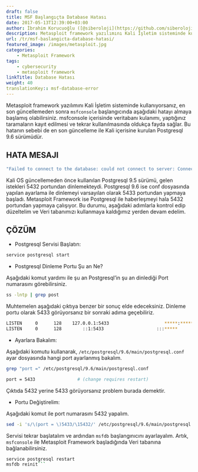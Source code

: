 ```yaml
---
draft: false
title: MSF Başlangıçta Database Hatası
date: 2017-05-13T12:39:00+03:00
author: İbrahim Korucuoğlu ([@siberoloji](https://github.com/siberoloji))
description: Metasploit framework yazılımını Kali İşletim sisteminde kullanıyorsanız, en son güncellemeden sonra msfconsole başlangıcında aşağıdaki hatayı almaya başlamış olabilirsiniz.
url: /tr/msf-baslangicta-database-hatasi/
featured_image: /images/metasploit.jpg
categories:
    - Metasploit Framework
tags:
    - cybersecurity
    - metasploit framework
linkTitle: Database Hatası
weight: 40
translationKey:: msf-database-error
---
```



Metasploit framework yazılımını Kali İşletim sisteminde kullanıyorsanız, en son güncellemeden sonra `msfconsole` başlangıcında aşağıdaki hatayı almaya başlamış olabilirsiniz. msfconsole içerisinde veritabanı kulanımı, yaptığınız taramaların kayıt edilmesi ve tekrar kullanılmasında oldukça fayda sağlar. Bu hatanın sebebi de en son güncelleme ile Kali içerisine kurulan Postgresql 9.6 sürümüdür.

## HATA MESAJI

```bash
"Failed to connect to the database: could not connect to server: Connection refused Is the server running on host "localhost" (::1) and accepting TCP/IP connections on port 5432? could not connect to server: Connection refused Is the server running on host "localhost" (127.0.0.1) and accepting TCP/IP connections on port 5432?"
```

Kali OS güncellemeden önce kullanılan Postgresql 9.5 sürümü, gelen istekleri 5432 portundan dinlemekteydi. Postgresql 9.6 ise conf dosyasında yapılan ayarlama ile dinlemeyi varsayılan olarak 5433 portundan yapmaya başladı. Metasploit Framework ise Postgresql ile haberleşmeyi hala 5432 portundan yapmaya çalışıyor. Bu durumu, aşağıdaki adımlarla kontrol edip düzeltelim ve Veri tabanımızı kullanmaya kaldığımız yerden devam edelim.

## ÇÖZÜM

* Postgresql Servisi Başlatın:

```bash
service postgresql start
```

* Postgresql Dinleme Portu Şu an Ne?

Aşağıdaki komut yardımı ile şu an Postgresql’in şu an dinlediği Port numarasını görebilirsiniz.

```bash
ss -lntp | grep post
```

Muhtemelen aşağıdaki çıktıya benzer bir sonuç elde edeceksiniz. Dinleme portu olarak 5433 görüyorsanız bir sonraki adıma geçebiliriz.

```bash
LISTEN     0      128    127.0.0.1:5433                     *****:*****                   users:**((**"postgres",pid**=**2732,fd**=**6**))**
LISTEN     0      128        ::1:5433                    :::*****                   users:**((**"postgres",pid**=**2732,fd**=**3**))**
```

* Ayarlara Bakalım:

Aşağıdaki komutu kullanarak, `/etc/postgresql/9.6/main/postgresql.conf` ayar dosyasında hangi port ayarlanmış bakalım.

```bash
grep "port =" /etc/postgresql/9.6/main/postgresql.conf

port = 5433                # (change requires restart)
```

Çıktıda 5432 yerine 5433 görüyorsanız problem burada demektir.

* Portu Değiştirelim:

Aşağıdaki komut ile port numarasını 5432 yapalım.

```bash
sed -i 's/\(port = \)5433/\15432/' /etc/postgresql/9.6/main/postgresql.conf
```

Servisi tekrar başlatalım ve ardından `msfdb` başlangınıcını ayarlayalım. Artık, `msfconsole` ile Metasploit Framework başladığında Veri tabanına bağlanabilirsiniz.

```bash
service postgresql restart
msfdb reinit```
